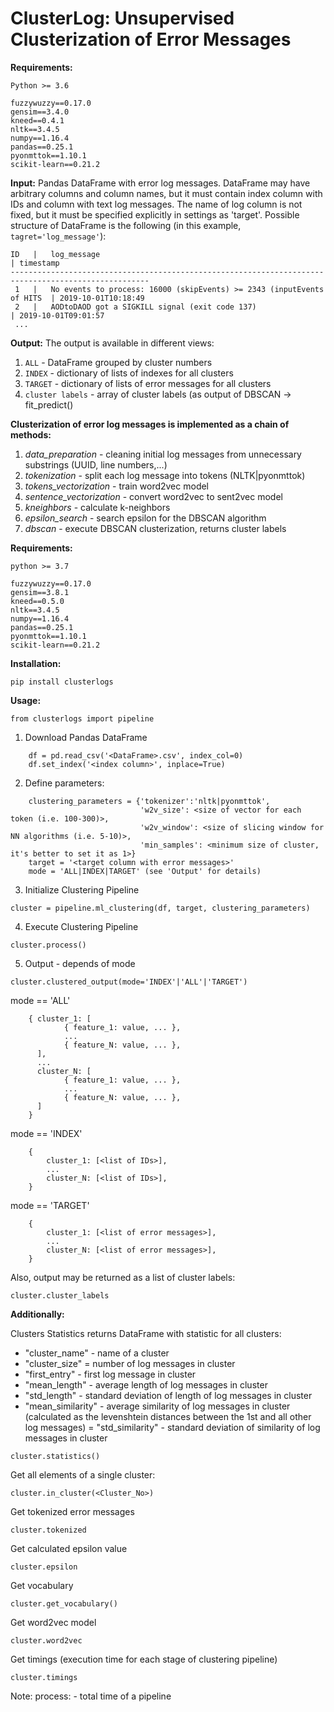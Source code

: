 # ClusterLog: Unsupervised Clusterization of Error Messages

**Requirements:**
```
Python >= 3.6

fuzzywuzzy==0.17.0
gensim==3.4.0
kneed==0.4.1
nltk==3.4.5
numpy==1.16.4
pandas==0.25.1
pyonmttok==1.10.1
scikit-learn==0.21.2
```

**Input:**
   Pandas DataFrame with error log messages. DataFrame may have arbitrary columns and column names, but
   it must contain index column with IDs and column with text log messages. The name of log column is not
   fixed, but it must be specified explicitly in settings as 'target'.
   Possible structure of DataFrame is the following (in this example, `tagret='log_message'`):
   ```
   ID   |   log_message                                                            | timestamp
   -----------------------------------------------------------------------------------------------------
    1   |   No events to process: 16000 (skipEvents) >= 2343 (inputEvents of HITS  | 2019-10-01T10:18:49
    2   |   AODtoDAOD got a SIGKILL signal (exit code 137)                         | 2019-10-01T09:01:57
    ...
   ```

**Output:**
The output is available in different views:
   1) `ALL` - DataFrame grouped by cluster numbers
   2) `INDEX` - dictionary of lists of indexes for all clusters
   3) `TARGET` - dictionary of lists of error messages for all clusters
   4) `cluster labels` - array of cluster labels (as output of DBSCAN -> fit_predict()

**Clusterization of error log messages is implemented as a chain of methods:**

1. *data_preparation* - cleaning initial log messages from unnecessary substrings (UUID, line numbers,...)
2. *tokenization* - split each log message into tokens (NLTK|pyonmttok)
3. *tokens_vectorization* - train word2vec model
4. *sentence_vectorization* - convert word2vec to sent2vec model
5. *kneighbors* - calculate k-neighbors
6. *epsilon_search* - search epsilon for the DBSCAN algorithm
7. *dbscan* - execute DBSCAN clusterization, returns cluster labels


**Requirements:**
```
python >= 3.7
```
```
fuzzywuzzy==0.17.0
gensim==3.8.1
kneed==0.5.0
nltk==3.4.5
numpy==1.16.4
pandas==0.25.1
pyonmttok==1.10.1
scikit-learn==0.21.2
```

**Installation:**

```
pip install clusterlogs
```

**Usage:**
```
from clusterlogs import pipeline
```

1) Download Pandas DataFrame
```
    df = pd.read_csv('<DataFrame>.csv', index_col=0)
    df.set_index('<index column>', inplace=True)
```
2) Define parameters:
```
    clustering_parameters = {'tokenizer':'nltk|pyonmttok',
                             'w2v_size': <size of vector for each token (i.e. 100-300)>,
                             'w2v_window': <size of slicing window for NN algorithms (i.e. 5-10)>,
                             'min_samples': <minimum size of cluster, it's better to set it as 1>}
    target = '<target column with error messages>'
    mode = 'ALL|INDEX|TARGET' (see 'Output' for details)
```


3) Initialize Clustering Pipeline
```
cluster = pipeline.ml_clustering(df, target, clustering_parameters)
```

4) Execute Clustering Pipeline
```
cluster.process()
```

5) Output - depends of mode

```
cluster.clustered_output(mode='INDEX'|'ALL'|'TARGET')
```

mode == 'ALL'
```
    { cluster_1: [
            { feature_1: value, ... },
            ...
            { feature_N: value, ... },
      ],
      ...
      cluster_N: [
            { feature_1: value, ... },
            ...
            { feature_N: value, ... },
      ]
    }
```

mode == 'INDEX'
```
    {
        cluster_1: [<list of IDs>],
        ...
        cluster_N: [<list of IDs>],
    }
```

mode == 'TARGET'
```
    {
        cluster_1: [<list of error messages>],
        ...
        cluster_N: [<list of error messages>],
    }
```

Also, output may be returned as a list of cluster labels:
```
cluster.cluster_labels
```

**Additionally:**

Clusters Statistics returns DataFrame with statistic for all clusters:
- "cluster_name" - name of a cluster
- "cluster_size" = number of log messages in cluster
- "first_entry" - first log message in cluster
- "mean_length" - average length of log messages in cluster
- "std_length" - standard deviation of length of log messages in cluster
- "mean_similarity" - average similarity of log messages in cluster
(calculated as the levenshtein distances between the 1st and all other log messages)
= "std_similarity" - standard deviation of similarity of log messages in cluster
```
cluster.statistics()
```

Get all elements of a single cluster:
```
cluster.in_cluster(<Cluster_No>)
```

Get tokenized error messages
```
cluster.tokenized
```

Get calculated epsilon value
```
cluster.epsilon
```

Get vocabulary
```
cluster.get_vocabulary()
```

Get word2vec model
```
cluster.word2vec
```

Get timings (execution time for each stage of clustering pipeline)
```
cluster.timings
```
Note: process: <time> - total time of a pipeline
